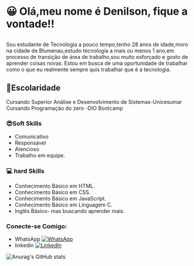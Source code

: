 
# 😀 Olá,meu nome é Denilson, fique a vontade!!
## 
Sou estudante de Tecnologia a pouco tempo,tenho 28 anos de idade,moro na cidade de Blumenau,estudo tecnologia a mais ou menos 1 ano,em processo de transição de área de trabalho,sou muito esforçado e gosto de aprender coisas novas.
Estou em busca de uma oportunidade de trabalhar como o que eu realmente sempre quis trabalhar que é a tecnologia.
## 📕Escolaridade
Cursando  Superior Análise e Desenvolvimento de Sistemas-Unicesumar 
Cursando Programação do zero -DIO Bootcamp
### 😎Soft Skills
- Comunicativo
- Responsável
- Atencioso
- Trabalho em equipe.
### 💻 hard Skills
- Conhecimento Básico em HTML.
- Conhecimento Básico em CSS.
- Conhecimento Básico em JavaScript.
- Conhecimento Básico em Linguagem C.
- Inglês Básico- mas buscando aprender mais.
 ### Conecte-se Comigo:
- WhatsApp
[![WhatsApp](https://img.shields.io/badge/WhatsApp-25D366?style=for-the-badge&logo=whatsapp&logoColor=white)](https://wa.me/+55047991928316)
- linkedin
[![LinkedIn](https://img.shields.io/badge/LinkedIn-0077B4?style=for-the-badge&logo=linkedin&logoColor=White)](https://www.linkedin.com/in/denilson-ferraz-82b39a235/)

![Anurag's GitHub stats](https://github-readme-stats.vercel.app/api?username=anuraghazra&theme=great-gatsby)

 
